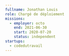 ```yaml
---
fullname: Jonathan Louis
role: Chargé de déploiement
missions:
  - employer: octo
    end: 2021-06-30
    start: 2020-07-20
    status: independent
startups:
  - codedutravail
---
```

